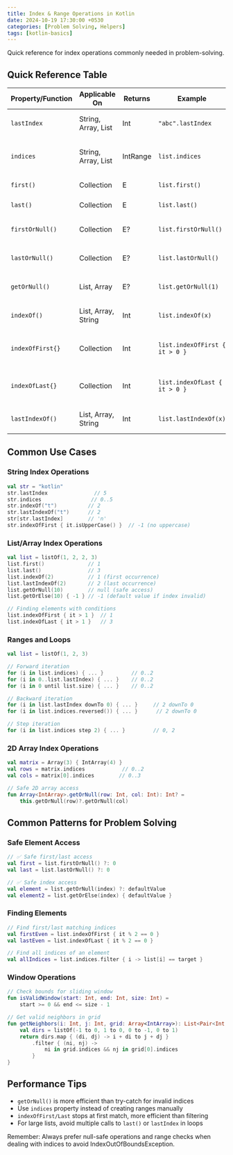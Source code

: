 ```yaml
---
title: Index & Range Operations in Kotlin
date: 2024-10-19 17:30:00 +0530
categories: [Problem Solving, Helpers]
tags: [kotlin-basics]
---
```


Quick reference for index operations commonly needed in problem-solving.

## Quick Reference Table

| Property/Function | Applicable On | Returns | Example | Notes |
|------------------|---------------|----------|---------|-------|
| `lastIndex` | String, Array, List | Int | `"abc".lastIndex` | Returns -1 if empty |
| `indices` | String, Array, List | IntRange | `list.indices` | Range from 0 to lastIndex |
| `first()` | Collection | E | `list.first()` | Throws if empty |
| `last()` | Collection | E | `list.last()` | Throws if empty |
| `firstOrNull()` | Collection | E? | `list.firstOrNull()` | Returns null if empty |
| `lastOrNull()` | Collection | E? | `list.lastOrNull()` | Returns null if empty |
| `getOrNull()` | List, Array | E? | `list.getOrNull(1)` | Safe index access |
| `indexOf()` | List, Array, String | Int | `list.indexOf(x)` | Returns -1 if not found |
| `indexOfFirst{}` | Collection | Int | `list.indexOfFirst { it > 0 }` | Returns -1 if none match |
| `indexOfLast{}` | Collection | Int | `list.indexOfLast { it > 0 }` | Returns -1 if none match |
| `lastIndexOf()` | List, Array, String | Int | `list.lastIndexOf(x)` | Returns -1 if not found |

## Common Use Cases

### String Index Operations
```kotlin
val str = "kotlin"
str.lastIndex               // 5
str.indices                // 0..5
str.indexOf("t")          // 2
str.lastIndexOf("t")      // 2
str[str.lastIndex]        // 'n'
str.indexOfFirst { it.isUpperCase() }  // -1 (no uppercase)
```

### List/Array Index Operations
```kotlin
val list = listOf(1, 2, 2, 3)
list.first()              // 1
list.last()               // 3
list.indexOf(2)           // 1 (first occurrence)
list.lastIndexOf(2)       // 2 (last occurrence)
list.getOrNull(10)        // null (safe access)
list.getOrElse(10) { -1 } // -1 (default value if index invalid)

// Finding elements with conditions
list.indexOfFirst { it > 1 }  // 1
list.indexOfLast { it > 1 }   // 3
```

### Ranges and Loops
```kotlin
val list = listOf(1, 2, 3)

// Forward iteration
for (i in list.indices) { ... }         // 0..2
for (i in 0..list.lastIndex) { ... }    // 0..2
for (i in 0 until list.size) { ... }    // 0..2

// Backward iteration
for (i in list.lastIndex downTo 0) { ... }     // 2 downTo 0
for (i in list.indices.reversed()) { ... }      // 2 downTo 0

// Step iteration
for (i in list.indices step 2) { ... }         // 0, 2
```

### 2D Array Index Operations
```kotlin
val matrix = Array(3) { IntArray(4) }
val rows = matrix.indices            // 0..2
val cols = matrix[0].indices        // 0..3

// Safe 2D array access
fun Array<IntArray>.getOrNull(row: Int, col: Int): Int? =
    this.getOrNull(row)?.getOrNull(col)
```

## Common Patterns for Problem Solving

### Safe Element Access
```kotlin
// ✅ Safe first/last access
val first = list.firstOrNull() ?: 0
val last = list.lastOrNull() ?: 0

// ✅ Safe index access
val element = list.getOrNull(index) ?: defaultValue
val element2 = list.getOrElse(index) { defaultValue }
```

### Finding Elements
```kotlin
// Find first/last matching indices
val firstEven = list.indexOfFirst { it % 2 == 0 }
val lastEven = list.indexOfLast { it % 2 == 0 }

// Find all indices of an element
val allIndices = list.indices.filter { i -> list[i] == target }
```

### Window Operations
```kotlin
// Check bounds for sliding window
fun isValidWindow(start: Int, end: Int, size: Int) =
    start >= 0 && end <= size - 1

// Get valid neighbors in grid
fun getNeighbors(i: Int, j: Int, grid: Array<IntArray>): List<Pair<Int, Int>> {
    val dirs = listOf(-1 to 0, 1 to 0, 0 to -1, 0 to 1)
    return dirs.map { (di, dj) -> i + di to j + dj }
        .filter { (ni, nj) -> 
            ni in grid.indices && nj in grid[0].indices 
        }
}
```

## Performance Tips
- `getOrNull()` is more efficient than try-catch for invalid indices
- Use `indices` property instead of creating ranges manually
- `indexOfFirst/Last` stops at first match, more efficient than filtering
- For large lists, avoid multiple calls to `last()` or `lastIndex` in loops

Remember: Always prefer null-safe operations and range checks when dealing with indices to avoid IndexOutOfBoundsException.
